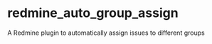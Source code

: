 redmine_auto_group_assign
=========================

A Redmine plugin to automatically assign issues to different groups
